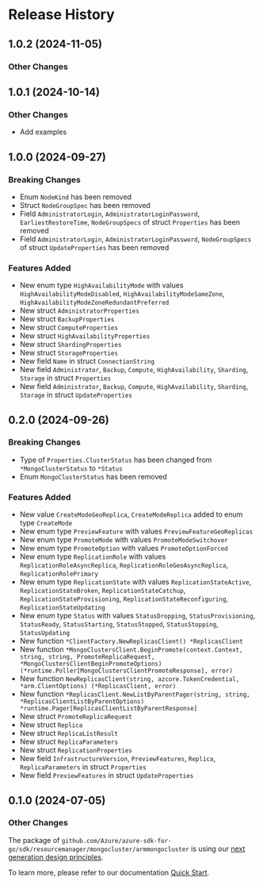 # Release History

## 1.0.2 (2024-11-05)
### Other Changes


## 1.0.1 (2024-10-14)
### Other Changes
- Add examples

## 1.0.0 (2024-09-27)
### Breaking Changes

- Enum `NodeKind` has been removed
- Struct `NodeGroupSpec` has been removed
- Field `AdministratorLogin`, `AdministratorLoginPassword`, `EarliestRestoreTime`, `NodeGroupSpecs` of struct `Properties` has been removed
- Field `AdministratorLogin`, `AdministratorLoginPassword`, `NodeGroupSpecs` of struct `UpdateProperties` has been removed

### Features Added

- New enum type `HighAvailabilityMode` with values `HighAvailabilityModeDisabled`, `HighAvailabilityModeSameZone`, `HighAvailabilityModeZoneRedundantPreferred`
- New struct `AdministratorProperties`
- New struct `BackupProperties`
- New struct `ComputeProperties`
- New struct `HighAvailabilityProperties`
- New struct `ShardingProperties`
- New struct `StorageProperties`
- New field `Name` in struct `ConnectionString`
- New field `Administrator`, `Backup`, `Compute`, `HighAvailability`, `Sharding`, `Storage` in struct `Properties`
- New field `Administrator`, `Backup`, `Compute`, `HighAvailability`, `Sharding`, `Storage` in struct `UpdateProperties`


## 0.2.0 (2024-09-26)
### Breaking Changes

- Type of `Properties.ClusterStatus` has been changed from `*MongoClusterStatus` to `*Status`
- Enum `MongoClusterStatus` has been removed

### Features Added

- New value `CreateModeGeoReplica`, `CreateModeReplica` added to enum type `CreateMode`
- New enum type `PreviewFeature` with values `PreviewFeatureGeoReplicas`
- New enum type `PromoteMode` with values `PromoteModeSwitchover`
- New enum type `PromoteOption` with values `PromoteOptionForced`
- New enum type `ReplicationRole` with values `ReplicationRoleAsyncReplica`, `ReplicationRoleGeoAsyncReplica`, `ReplicationRolePrimary`
- New enum type `ReplicationState` with values `ReplicationStateActive`, `ReplicationStateBroken`, `ReplicationStateCatchup`, `ReplicationStateProvisioning`, `ReplicationStateReconfiguring`, `ReplicationStateUpdating`
- New enum type `Status` with values `StatusDropping`, `StatusProvisioning`, `StatusReady`, `StatusStarting`, `StatusStopped`, `StatusStopping`, `StatusUpdating`
- New function `*ClientFactory.NewReplicasClient() *ReplicasClient`
- New function `*MongoClustersClient.BeginPromote(context.Context, string, string, PromoteReplicaRequest, *MongoClustersClientBeginPromoteOptions) (*runtime.Poller[MongoClustersClientPromoteResponse], error)`
- New function `NewReplicasClient(string, azcore.TokenCredential, *arm.ClientOptions) (*ReplicasClient, error)`
- New function `*ReplicasClient.NewListByParentPager(string, string, *ReplicasClientListByParentOptions) *runtime.Pager[ReplicasClientListByParentResponse]`
- New struct `PromoteReplicaRequest`
- New struct `Replica`
- New struct `ReplicaListResult`
- New struct `ReplicaParameters`
- New struct `ReplicationProperties`
- New field `InfrastructureVersion`, `PreviewFeatures`, `Replica`, `ReplicaParameters` in struct `Properties`
- New field `PreviewFeatures` in struct `UpdateProperties`


## 0.1.0 (2024-07-05)
### Other Changes

The package of `github.com/Azure/azure-sdk-for-go/sdk/resourcemanager/mongocluster/armmongocluster` is using our [next generation design principles](https://azure.github.io/azure-sdk/general_introduction.html).

To learn more, please refer to our documentation [Quick Start](https://aka.ms/azsdk/go/mgmt).
